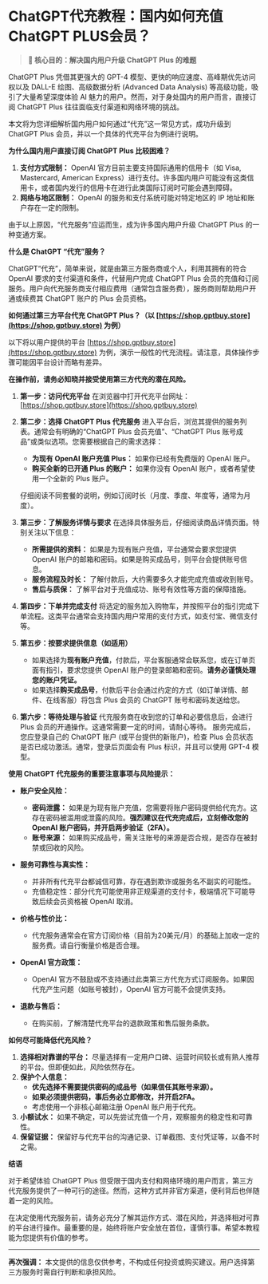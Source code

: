 # ChatGPT代充教程：国内如何充值ChatGPT PLUS会员？ 

> **🎯 核心目的：解决国内用户升级 ChatGPT Plus 的难题**


ChatGPT Plus 凭借其更强大的 GPT-4 模型、更快的响应速度、高峰期优先访问权以及 DALL-E 绘图、高级数据分析 (Advanced Data Analysis) 等高级功能，吸引了大量希望深度体验 AI 魅力的用户。然而，对于身处国内的用户而言，直接订阅 ChatGPT Plus 往往面临支付渠道和网络环境的挑战。

本文将为您详细解析国内用户如何通过“代充”这一常见方式，成功升级到 ChatGPT Plus 会员，并以一个具体的代充平台为例进行说明。

**为什么国内用户直接订阅 ChatGPT Plus 比较困难？**

1.  **支付方式限制：** OpenAI 官方目前主要支持国际通用的信用卡（如 Visa, Mastercard, American Express）进行支付。许多国内用户可能没有这类信用卡，或者国内发行的信用卡在进行此类国际订阅时可能会遇到障碍。
2.  **网络与地区限制：** OpenAI 的服务和支付系统可能对特定地区的 IP 地址和账户存在一定的限制。

由于以上原因，“代充服务”应运而生，成为许多国内用户升级 ChatGPT Plus 的一种变通方案。

**什么是 ChatGPT “代充”服务？**

ChatGPT“代充”，简单来说，就是由第三方服务商或个人，利用其拥有的符合 OpenAI 要求的支付渠道和条件，代替用户完成 ChatGPT Plus 会员的充值和订阅服务。用户向代充服务商支付相应费用（通常包含服务费），服务商则帮助用户开通或续费其 ChatGPT 账户的 Plus 会员资格。

**如何通过第三方平台代充 ChatGPT Plus？（以 [https://shop.gptbuy.store](https://shop.gptbuy.store) 为例）**

以下将以用户提供的平台 [https://shop.gptbuy.store](https://shop.gptbuy.store) 为例，演示一般性的代充流程。请注意，具体操作步骤可能因平台设计而略有差异。

**在操作前，请务必知晓并接受使用第三方代充的潜在风险。**

1.  **第一步：访问代充平台**
    在浏览器中打开代充平台网址：[https://shop.gptbuy.store](https://shop.gptbuy.store)

2.  **第二步：选择 ChatGPT Plus 代充服务**
    进入平台后，浏览其提供的服务列表。通常会有明确的“ChatGPT Plus 会员充值”、“ChatGPT Plus 账号成品”或类似选项。您需要根据自己的需求选择：
    *   **为现有 OpenAI 账户充值 Plus：** 如果你已经有免费版的 OpenAI 账户。
    *   **购买全新的已开通 Plus 的账户：** 如果你没有 OpenAI 账户，或者希望使用一个全新的 Plus 账户。

    仔细阅读不同套餐的说明，例如订阅时长（月度、季度、年度等，通常为月度）。

3.  **第三步：了解服务详情与要求**
    在选择具体服务后，仔细阅读商品详情页面。特别关注以下信息：
    *   **所需提供的资料：** 如果是为现有账户充值，平台通常会要求您提供 OpenAI 账户的邮箱和密码。如果是购买成品号，则平台会提供账号信息。
    *   **服务流程及时长：** 了解付款后，大约需要多久才能完成充值或收到账号。
    *   **售后与质保：** 了解平台对于充值成功、账号有效性等方面的保障措施。

4.  **第四步：下单并完成支付**
    将选定的服务加入购物车，并按照平台的指引完成下单流程。这类平台通常会支持国内用户常用的支付方式，如支付宝、微信支付等。

5.  **第五步：按要求提供信息（如适用）**
    *   如果选择为**现有账户充值**，付款后，平台客服通常会联系您，或在订单页面有指引，要求您提供 OpenAI 账户的登录邮箱和密码。**请务必谨慎处理您的账户凭证。**
    *   如果选择**购买成品号**，付款后平台会通过约定的方式（如订单详情、邮件、在线客服）将包含 Plus 会员的 ChatGPT 账号和密码发送给您。

6.  **第六步：等待处理与验证**
    代充服务商在收到您的订单和必要信息后，会进行 Plus 会员的开通操作。这通常需要一定的时间，请耐心等待。
    服务完成后，您应登录自己的 ChatGPT 账户 (或平台提供的新账户)，检查 Plus 会员状态是否已成功激活。通常，登录后页面会有 Plus 标识，并且可以使用 GPT-4 模型。

**使用 ChatGPT 代充服务的重要注意事项与风险提示：**

*   **账户安全风险：**
    *   **密码泄露：** 如果是为现有账户充值，您需要将账户密码提供给代充方。这存在密码被滥用或泄露的风险。**强烈建议在代充完成后，立刻修改您的 OpenAI 账户密码，并开启两步验证（2FA）。**
    *   **账号来源：** 如果购买成品号，需关注账号的来源是否合规，是否存在被封禁或回收的风险。

*   **服务可靠性与真实性：**
    *   并非所有代充平台都诚信可靠，存在遇到欺诈或服务名不副实的可能性。
    *   充值稳定性：部分代充可能使用非正规渠道的支付卡，极端情况下可能导致后续会员资格被 OpenAI 取消。

*   **价格与性价比：**
    *   代充服务通常会在官方订阅价格（目前为20美元/月）的基础上加收一定的服务费。请自行衡量价格是否合理。

*   **OpenAI 官方政策：**
    *   OpenAI 官方不鼓励或不支持通过此类第三方代充方式订阅服务。如果因代充产生问题（如账号被封），OpenAI 官方可能不会提供支持。

*   **退款与售后：**
    *   在购买前，了解清楚代充平台的退款政策和售后服务条款。

**如何尽可能降低代充风险？**

1.  **选择相对靠谱的平台：** 尽量选择有一定用户口碑、运营时间较长或有熟人推荐的平台。但即便如此，风险依然存在。
2.  **保护个人信息：**
    *   **优先选择不需要提供密码的成品号（如果信任其账号来源）。**
    *   **如果必须提供密码，事后务必立即修改，并开启2FA。**
    *   考虑使用一个非核心邮箱注册 OpenAI 账户用于代充。
3.  **小额试水：** 如果不确定，可以先尝试充值一个月，观察服务的稳定性和可靠性。
4.  **保留证据：** 保留好与代充平台的沟通记录、订单截图、支付凭证等，以备不时之需。

**结语**

对于希望体验 ChatGPT Plus 但受限于国内支付和网络环境的用户而言，第三方代充服务提供了一种可行的途径。然而，这种方式并非官方渠道，便利背后也伴随着一定的风险。

在决定使用代充服务前，请务必充分了解其运作方式、潜在风险，并选择相对可靠的平台进行操作。最重要的是，始终将账户安全放在首位，谨慎行事。希望本教程能为您提供有价值的参考。

---

**再次强调：** 本文提供的信息仅供参考，不构成任何投资或购买建议。用户选择第三方服务时需自行判断和承担风险。
